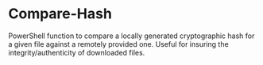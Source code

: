 # Compare-Hash
PowerShell function to compare a locally generated cryptographic hash for a given file against a remotely provided one. Useful for insuring the integrity/authenticity of downloaded files.
